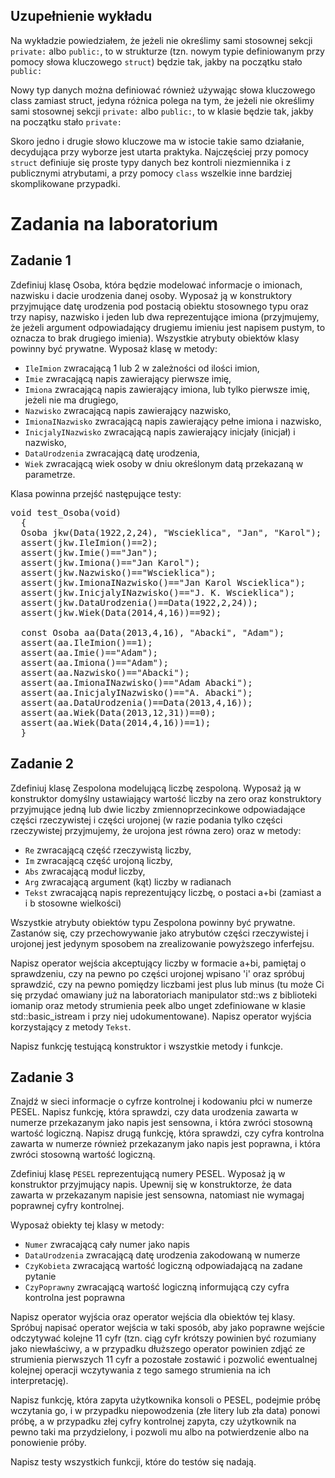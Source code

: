## Uzupełnienie wykładu

Na wykładzie powiedziałem, że jeżeli nie określimy sami stosownej sekcji ```private:``` albo ```public:```, to w strukturze (tzn. nowym typie definiowanym przy pomocy słowa kluczowego ```struct```) będzie tak, jakby na początku stało ```public:```

Nowy typ danych można definiować również używając słowa kluczowego class zamiast struct, jedyna różnica polega na tym, że jeżeli nie określimy sami stosownej sekcji ```private:``` albo ```public:```, to w klasie będzie tak, jakby na początku stało ```private:```

Skoro jedno i drugie słowo kluczowe ma w istocie takie samo działanie, decydująca przy wyborze jest utarta praktyka. Najczęściej przy pomocy ```struct``` definiuje się proste typy danych bez kontroli niezmiennika i z publicznymi atrybutami, a przy pomocy ```class``` wszelkie inne bardziej skomplikowane przypadki.

# Zadania na laboratorium

## Zadanie 1
Zdefiniuj klasę Osoba, która będzie modelować informacje o imionach, nazwisku i dacie urodzenia danej osoby. Wyposaż ją w konstruktory przyjmujące datę urodzenia pod postacią obiektu stosownego typu oraz trzy napisy, nazwisko i jeden lub dwa reprezentujące imiona (przyjmujemy, że jeżeli argument odpowiadający drugiemu imieniu jest napisem pustym, to oznacza to brak drugiego imienia). Wszystkie atrybuty obiektów klasy powinny być prywatne. Wyposaż klasę w metody:
- ```IleImion``` zwracającą 1 lub 2 w zależności od ilości imion,
- ```Imie``` zwracającą napis zawierający pierwsze imię,
- ```Imiona``` zwracającą napis zawierający imiona, lub tylko pierwsze imię, jeżeli nie ma drugiego,
- ```Nazwisko``` zwracającą napis zawierający nazwisko,
- ```ImionaINazwisko``` zwracającą napis zawierający pełne imiona i nazwisko,
- ```InicjalyINazwisko``` zwracającą napis zawierający inicjały (inicjał) i nazwisko,
- ```DataUrodzenia``` zwracającą datę urodzenia,
- ```Wiek``` zwracającą wiek osoby w dniu określonym datą przekazaną w parametrze.

Klasa powinna przejść następujące testy:
<pre>
void test_Osoba(void)
  {
  Osoba jkw(Data(1922,2,24), "Wscieklica", "Jan", "Karol");
  assert(jkw.IleImion()==2);
  assert(jkw.Imie()=="Jan");
  assert(jkw.Imiona()=="Jan Karol");
  assert(jkw.Nazwisko()=="Wscieklica");
  assert(jkw.ImionaINazwisko()=="Jan Karol Wscieklica");
  assert(jkw.InicjalyINazwisko()=="J. K. Wscieklica");
  assert(jkw.DataUrodzenia()==Data(1922,2,24));
  assert(jkw.Wiek(Data(2014,4,16))==92);

  const Osoba aa(Data(2013,4,16), "Abacki", "Adam");
  assert(aa.IleImion()==1);
  assert(aa.Imie()=="Adam");
  assert(aa.Imiona()=="Adam");
  assert(aa.Nazwisko()=="Abacki");
  assert(aa.ImionaINazwisko()=="Adam Abacki");
  assert(aa.InicjalyINazwisko()=="A. Abacki");
  assert(aa.DataUrodzenia()==Data(2013,4,16));
  assert(aa.Wiek(Data(2013,12,31))==0);
  assert(aa.Wiek(Data(2014,4,16))==1);
  }
</pre>

## Zadanie 2

Zdefiniuj klasę Zespolona modelującą liczbę zespoloną. Wyposaż ją w konstruktor domyślny ustawiający wartość liczby na zero oraz konstruktory przyjmujące jedną lub dwie liczby zmiennoprzecinkowe odpowiadające części rzeczywistej i części urojonej (w razie podania tylko części rzeczywistej przyjmujemy, że urojona jest równa zero) oraz w metody:
- ```Re``` zwracającą część rzeczywistą liczby,
- ```Im``` zwracającą część urojoną liczby,
- ```Abs``` zwracającą moduł liczby,
- ```Arg``` zwracającą argument (kąt) liczby w radianach
- ```Tekst``` zwracającą napis reprezentujący liczbę, o postaci a+bi (zamiast a i b stosowne wielkości)

Wszystkie atrybuty obiektów typu Zespolona powinny być prywatne. Zastanów się, czy przechowywanie jako atrybutów części rzeczywistej i urojonej jest jedynym sposobem na zrealizowanie powyższego inferfejsu.

Napisz operator wejścia akceptujący liczby w formacie a+bi, pamiętaj o sprawdzeniu, czy na pewno po części urojonej wpisano 'i' oraz spróbuj sprawdzić, czy na pewno pomiędzy liczbami jest plus lub minus (tu może Ci się przydać omawiany już na laboratoriach manipulator std::ws z biblioteki iomanip oraz metody strumienia peek albo unget zdefiniowane w klasie std::basic_istream i przy niej udokumentowane).
Napisz operator wyjścia korzystający z metody ```Tekst```.

Napisz funkcję testującą konstruktor i wszystkie metody i funkcje.

## Zadanie 3

Znajdź w sieci informacje o cyfrze kontrolnej i kodowaniu płci w numerze PESEL. Napisz funkcję, która sprawdzi, czy data urodzenia zawarta w numerze przekazanym jako napis jest sensowna, i która zwróci stosowną wartość logiczną. Napisz drugą funkcję, która sprawdzi, czy cyfra kontrolna zawarta w numerze również przekazanym jako napis jest poprawna, i która zwróci stosowną wartość logiczną.

Zdefiniuj klasę ```PESEL``` reprezentującą numery PESEL. Wyposaż ją w konstruktor przyjmujący napis. Upewnij się w konstruktorze, że data zawarta w przekazanym napisie jest sensowna, natomiast nie wymagaj poprawnej cyfry kontrolnej.

Wyposaż obiekty tej klasy w metody:

- ```Numer``` zwracającą cały numer jako napis
- ```DataUrodzenia``` zwracającą datę urodzenia zakodowaną w numerze
- ```CzyKobieta``` zwracającą wartość logiczną odpowiadającą na zadane pytanie
- ```CzyPoprawny``` zwracającą wartość logiczną informującą czy cyfra kontrolna jest poprawna

Napisz operator wyjścia oraz operator wejścia dla obiektów tej klasy. Spróbuj napisać operator wejścia w taki sposób, aby jako poprawne wejście odczytywać kolejne 11 cyfr (tzn. ciąg cyfr krótszy powinien być rozumiany jako niewłaściwy, a w przypadku dłuższego operator powinien zdjąć ze strumienia pierwszych 11 cyfr a pozostałe zostawić i pozwolić ewentualnej kolejnej operacji wczytywania z tego samego strumienia na ich interpretację).

Napisz funkcję, która zapyta użytkownika konsoli o PESEL, podejmie próbę wczytania go, i w przypadku niepowodzenia (złe litery lub zła data) ponowi próbę, a w przypadku złej cyfry kontrolnej zapyta, czy użytkownik na pewno taki ma przydzielony, i pozwoli mu albo na potwierdzenie albo na ponowienie próby.

Napisz testy wszystkich funkcji, które do testów się nadają.